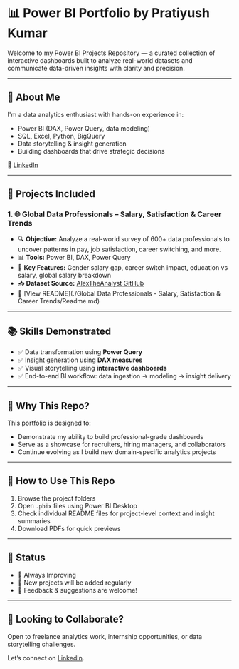 # 📊 Power BI Portfolio by Pratiyush Kumar

Welcome to my Power BI Projects Repository — a curated collection of interactive dashboards built to analyze real-world datasets and communicate data-driven insights with clarity and precision.

---

## 🚀 About Me

I'm a data analytics enthusiast with hands-on experience in:
- Power BI (DAX, Power Query, data modeling)
- SQL, Excel, Python, BigQuery
- Data storytelling & insight generation
- Building dashboards that drive strategic decisions

🔗 [LinkedIn](https://www.linkedin.com/in/pratiyushh/)

---

## 📁 Projects Included

### 1. 🌐 Global Data Professionals – Salary, Satisfaction & Career Trends
- 🔍 **Objective:** Analyze a real-world survey of 600+ data professionals to uncover patterns in pay, job satisfaction, career switching, and more.
- 📊 **Tools:** Power BI, DAX, Power Query
- 📄 **Key Features:** Gender salary gap, career switch impact, education vs salary, global salary breakdown
- 📥 **Dataset Source:** [AlexTheAnalyst GitHub](https://github.com/AlexTheAnalyst)
- 🔗 [View README](./Global Data Professionals - Salary, Satisfaction & Career Trends/Readme.md)

---

## 📚 Skills Demonstrated

- ✅ Data transformation using **Power Query**
- ✅ Insight generation using **DAX measures**
- ✅ Visual storytelling using **interactive dashboards**
- ✅ End-to-end BI workflow: data ingestion → modeling → insight delivery

---

## 🧠 Why This Repo?

This portfolio is designed to:
- Demonstrate my ability to build professional-grade dashboards
- Serve as a showcase for recruiters, hiring managers, and collaborators
- Continue evolving as I build new domain-specific analytics projects

---

## 📌 How to Use This Repo

1. Browse the project folders
2. Open `.pbix` files using Power BI Desktop
3. Check individual README files for project-level context and insight summaries
4. Download PDFs for quick previews

---

## 📅 Status

- 🚧 Always Improving  
- 📁 New projects will be added regularly  
- 📣 Feedback & suggestions are welcome!

---

## 👀 Looking to Collaborate?

Open to freelance analytics work, internship opportunities, or data storytelling challenges.

Let’s connect on [LinkedIn](https://www.linkedin.com/in/pratiyushh/).
